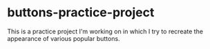 # buttons-practice-project
This is a practice project I'm working on in which I try to recreate the appearance of various popular buttons. 
